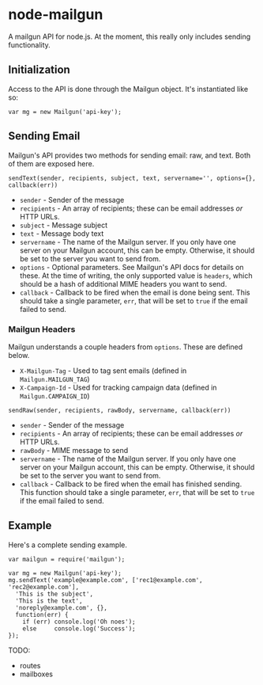 # node-mailgun

A mailgun API for node.js.  At the moment, this really only includes
sending functionality.

## Initialization

Access to the API is done through the Mailgun object.  It's instantiated
like so:

    var mg = new Mailgun('api-key');

## Sending Email

Mailgun's API provides two methods for sending email: raw, and text.  Both
of them are exposed here.

`sendText(sender, recipients, subject, text, servername='', options={}, callback(err))`

 * `sender` - Sender of the message
 * `recipients` - An array of recipients; these can be email addresses
                  *or* HTTP URLs.
 * `subject` - Message subject
 * `text` - Message body text
 * `servername` - The name of the Mailgun server.  If you only have
                  one server on your Mailgun account, this can be empty.
                  Otherwise, it should be set to the server you want to
                  send from.
 * `options` - Optional parameters.  See Mailgun's API docs for details on
               these.  At the time of writing, the only supported value is
               `headers`, which should be a hash of additional MIME headers
               you want to send.
 * `callback` - Callback to be fired when the email is done being sent.  This
                should take a single parameter, `err`, that will be set to 
                `true` if the email failed to send.

### Mailgun Headers

Mailgun understands a couple headers from `options`.  These are defined
below.

 * `X-Mailgun-Tag` - Used to tag sent emails (defined in `Mailgun.MAILGUN_TAG`)
 * `X-Campaign-Id` - Used for tracking campaign data (defined in `Mailgun.CAMPAIGN_ID`)

`sendRaw(sender, recipients, rawBody, servername, callback(err))`

 * `sender` - Sender of the message
 * `recipients` - An array of recipients; these can be email addresses
                  *or* HTTP URLs.
 * `rawBody` - MIME message to send
 * `servername` - The name of the Mailgun server.  If you only have
                  one server on your Mailgun account, this can be empty.
                  Otherwise, it should be set to the server you want to
                  send from.
 * `callback` - Callback to be fired when the email has finished sending.
                This function should take a single parameter, `err`, that 
                will be set to `true` if the email failed to send.

## Example

Here's a complete sending example.

    var mailgun = require('mailgun');

    var mg = new Mailgun('api-key');
    mg.sendText('example@example.com', ['rec1@example.com', 'rec2@example.com'],
      'This is the subject',
      'This is the text',
      'noreply@example.com', {},
      function(err) {
        if (err) console.log('Oh noes');
        else     console.log('Success');
    });

TODO:
 * routes
 * mailboxes

